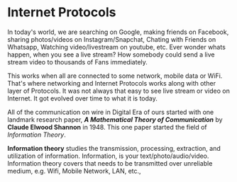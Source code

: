 # Internet Protocols

In today's world, we are searching on Google, making friends on Facebook, sharing photos/videos on Instagram/Snapchat, Chating with Friends on Whatsapp, Watching video/livestream on youtube, etc. Ever wonder whats happen, when you see a live stream? How somebody could send a live stream video to thousands of Fans immediately.

This works when all are connected to some network, mobile data or WiFi. That's where networking and Internet Protocols works along with other layer of Protocols. It was not always that easy to see live stream or video on Internet. It got evolved over time to what it is today.

All of the communication on wire in Digital Era of ours started with one landmark research paper, ***A Mathematical Theory of Communication*** by **Claude Elwood Shannon** in 1948. This one paper started the field of *Information Theory*. 

**Information theory** studies the transmission, processing, extraction, and utilization of information. Information, is your text/photo/audio/video. Information theory covers 
 that needs to be transmitted over unreliable medium, e.g. Wifi, Mobile Network, LAN, etc., 
<!--stackedit_data:
eyJwcm9wZXJ0aWVzIjoiZXh0ZW5zaW9uczpcbiAgcHJlc2V0Oi
BnZm1cbiIsImhpc3RvcnkiOlstMTI1MjY2NjYyNCwxMTI3OTkx
MjUzLC03NTgxNjU0MDAsLTE4OTE1MjM0NzEsMTc4MTYwOTIxOS
w5NTUxMDUwNjAsMTA1ODI0OTU2MSwxNTkxMTI1Njg4LC0xMTA0
MzE0MTIwLC0xMTQyOTExODA0LC02Njk0MTA0NDhdfQ==
-->